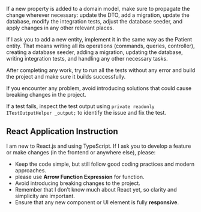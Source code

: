 If a new property is added to a domain model, make sure to propagate the change wherever necessary: update the DTO, add a migration, update the database, modify the integration tests, adjust the database seeder, and apply changes in any other relevant places.



If I ask you to add a new entity, implement it in the same way as the Patient entity. That means writing all its operations (commands, queries, controller), creating a database seeder, adding a migration, updating the database, writing integration tests, and handling any other necessary tasks.



After completing any work, try to run all the tests without any error and build the project and make sure it builds successfully.



If you encounter any problem, avoid introducing solutions that could cause breaking changes in the project.

If a test fails, inspect the test output using `private readonly ITestOutputHelper _output;` to identify the issue and fix the test. 



## React Application Instruction

I am new to React.js and using TypeScript. If I ask you to develop a feature or make changes (in the frontend or anywhere else), please:

- Keep the code simple, but still follow good coding practices and modern approaches.
- please use **Arrow Function Expression** for function.
- Avoid introducing breaking changes to the project.
- Remember that I don’t know much about React yet, so clarity and simplicity are important.
- Ensure that any new component or UI element is fully **responsive**.
